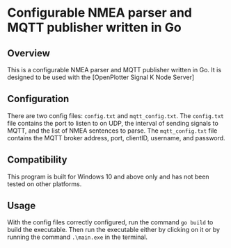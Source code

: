 # Configurable NMEA parser and MQTT publisher written in Go

## Overview

This is a configurable NMEA parser and MQTT publisher written in Go. It is designed to be used with the [OpenPlotter Signal K Node Server]

## Configuration

There are two config files: `config.txt` and `mqtt_config.txt`. The `config.txt` file contains the port to listen to on UDP, the interval of sending signals to MQTT, and the list of NMEA sentences to parse. The `mqtt_config.txt` file contains the MQTT broker address, port, clientID, username, and password.

## Compatibility

This program is built for Windows 10 and above only and has not been tested on other platforms.

## Usage

With the config files correctly configured, run the command `go build` to build the executable. Then run the executable either by clicking on it or by running the command `.\main.exe` in the terminal.